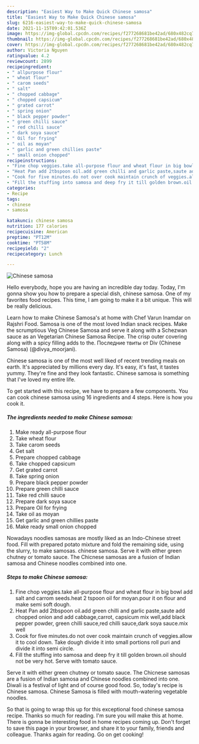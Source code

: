 ```yaml
---
description: "Easiest Way to Make Quick Chinese samosa"
title: "Easiest Way to Make Quick Chinese samosa"
slug: 6216-easiest-way-to-make-quick-chinese-samosa
date: 2021-11-15T09:42:01.536Z
image: https://img-global.cpcdn.com/recipes/f277268681be42ad/680x482cq70/chinese-samosa-recipe-main-photo.jpg
thumbnail: https://img-global.cpcdn.com/recipes/f277268681be42ad/680x482cq70/chinese-samosa-recipe-main-photo.jpg
cover: https://img-global.cpcdn.com/recipes/f277268681be42ad/680x482cq70/chinese-samosa-recipe-main-photo.jpg
author: Victoria Nguyen
ratingvalue: 4.2
reviewcount: 2899
recipeingredient:
- " allpurpose flour"
- " wheat flour"
- " carom seeds"
- " salt"
- " chopped cabbage"
- " chopped capsicum"
- " grated carrot"
- " spring onion"
- " black pepper powder"
- " green chilli sauce"
- " red chilli sauce"
- " dark soya sauce"
- " Oil for frying"
- " oil as moyan"
- " garlic and green chillies paste"
- " small onion chopped"
recipeinstructions:
- "Fine chop veggies.take all-purpose flour and wheat flour in big bowl add salt and carrom seeds.heat 2 tspoon oil for moyan.pour it on flour and make semi soft dough."
- "Heat Pan add 2tbspoon oil.add green chilli and garlic paste,saute add chopped onion and add cabbage,carrot, capsicum mix well,add black pepper powder, green chilli sauce,red chilli sauce,dark soya sauce.mix well"
- "Cook for five minutes.do not over cook maintain crunch of veggies.allow it to cool down. Take dough divide it into small portions roll puri and divide it into semi circle."
- "Fill the stuffing into samosa and deep fry it till golden brown.oil should not be very hot. Serve with tomato sauce."
categories:
- Recipe
tags:
- chinese
- samosa

katakunci: chinese samosa 
nutrition: 177 calories
recipecuisine: American
preptime: "PT12M"
cooktime: "PT58M"
recipeyield: "2"
recipecategory: Lunch

---
```



![Chinese samosa](https://img-global.cpcdn.com/recipes/f277268681be42ad/680x482cq70/chinese-samosa-recipe-main-photo.jpg)

Hello everybody, hope you are having an incredible day today. Today, I'm gonna show you how to prepare a special dish, chinese samosa. One of my favorites food recipes. This time, I am going to make it a bit unique. This will be really delicious.

Learn how to make Chinese Samosa&#39;s at home with Chef Varun Inamdar on Rajshri Food. Samosa is one of the most loved Indian snack recipes. Make the scrumptious Veg Chinese Samosa and serve it along with a Schezwan sauce as an Vegetarian Chinese Samosa Recipe. The crisp outer covering along with a spicy filling adds to the. Последние твиты от Div (Chinese Samosa) (@divya_moorjani).

Chinese samosa is one of the most well liked of recent trending meals on earth. It's appreciated by millions every day. It's easy, it's fast, it tastes yummy. They're fine and they look fantastic. Chinese samosa is something that I've loved my entire life.


To get started with this recipe, we have to prepare a few components. You can cook chinese samosa using 16 ingredients and 4 steps. Here is how you cook it.

<!--inarticleads1-->

##### The ingredients needed to make Chinese samosa:

1. Make ready  all-purpose flour
1. Take  wheat flour
1. Take  carom seeds
1. Get  salt
1. Prepare  chopped cabbage
1. Take  chopped capsicum
1. Get  grated carrot
1. Take  spring onion
1. Prepare  black pepper powder
1. Prepare  green chilli sauce
1. Take  red chilli sauce
1. Prepare  dark soya sauce
1. Prepare  Oil for frying
1. Take  oil as moyan
1. Get  garlic and green chillies paste
1. Make ready  small onion chopped


Nowadays noodles samosas are mostly liked as an Indo-Chinese street food. Fill with prepared potato mixture and fold the remaining side, using the slurry, to make samosas. chinese samosa. Serve it with either green chutney or tomato sauce. The Chicnese samosas are a fusion of Indian samosa and Chinese noodles combined into one. 

<!--inarticleads2-->

##### Steps to make Chinese samosa:

1. Fine chop veggies.take all-purpose flour and wheat flour in big bowl add salt and carrom seeds.heat 2 tspoon oil for moyan.pour it on flour and make semi soft dough.
1. Heat Pan add 2tbspoon oil.add green chilli and garlic paste,saute add chopped onion and add cabbage,carrot, capsicum mix well,add black pepper powder, green chilli sauce,red chilli sauce,dark soya sauce.mix well
1. Cook for five minutes.do not over cook maintain crunch of veggies.allow it to cool down. Take dough divide it into small portions roll puri and divide it into semi circle.
1. Fill the stuffing into samosa and deep fry it till golden brown.oil should not be very hot. Serve with tomato sauce.


Serve it with either green chutney or tomato sauce. The Chicnese samosas are a fusion of Indian samosa and Chinese noodles combined into one. Diwali is a festival of light and of course good food. So, today&#39;s recipe is Chinese samosa. Chinese Samosa is filled with mouth-watering vegetable noodles. 

So that is going to wrap this up for this exceptional food chinese samosa recipe. Thanks so much for reading. I'm sure you will make this at home. There is gonna be interesting food in home recipes coming up. Don't forget to save this page in your browser, and share it to your family, friends and colleague. Thanks again for reading. Go on get cooking!
